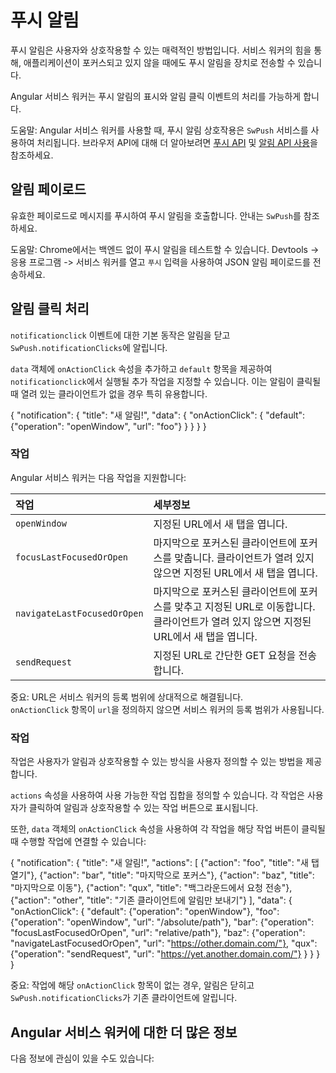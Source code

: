 # 푸시 알림

푸시 알림은 사용자와 상호작용할 수 있는 매력적인 방법입니다.
서비스 워커의 힘을 통해, 애플리케이션이 포커스되고 있지 않을 때에도 푸시 알림을 장치로 전송할 수 있습니다.

Angular 서비스 워커는 푸시 알림의 표시와 알림 클릭 이벤트의 처리를 가능하게 합니다.

도움말: Angular 서비스 워커를 사용할 때, 푸시 알림 상호작용은 `SwPush` 서비스를 사용하여 처리됩니다.
브라우저 API에 대해 더 알아보려면 [푸시 API](https://developer.mozilla.org/docs/Web/API/Push_API) 및 [알림 API 사용](https://developer.mozilla.org/docs/Web/API/Notifications_API/Using_the_Notifications_API)을 참조하세요.

## 알림 페이로드

유효한 페이로드로 메시지를 푸시하여 푸시 알림을 호출합니다.
안내는 `SwPush`를 참조하세요.

도움말: Chrome에서는 백엔드 없이 푸시 알림을 테스트할 수 있습니다.
Devtools -> 응용 프로그램 -> 서비스 워커를 열고 `푸시` 입력을 사용하여 JSON 알림 페이로드를 전송하세요.

## 알림 클릭 처리

`notificationclick` 이벤트에 대한 기본 동작은 알림을 닫고 `SwPush.notificationClicks`에 알립니다.

`data` 객체에 `onActionClick` 속성을 추가하고 `default` 항목을 제공하여 `notificationclick`에서 실행될 추가 작업을 지정할 수 있습니다.
이는 알림이 클릭될 때 열려 있는 클라이언트가 없을 경우 특히 유용합니다.

<docs-code language="json">

{
  "notification": {
    "title": "새 알림!",
    "data": {
      "onActionClick": {
        "default": {"operation": "openWindow", "url": "foo"}
      }
    }
  }
}

</docs-code>

### 작업

Angular 서비스 워커는 다음 작업을 지원합니다:

| 작업                       | 세부정보 |
|:---                        |:---      |
| `openWindow`                | 지정된 URL에서 새 탭을 엽니다.                                                                                                            |
| `focusLastFocusedOrOpen`    | 마지막으로 포커스된 클라이언트에 포커스를 맞춥니다. 클라이언트가 열려 있지 않으면 지정된 URL에서 새 탭을 엽니다.                                       |
| `navigateLastFocusedOrOpen` | 마지막으로 포커스된 클라이언트에 포커스를 맞추고 지정된 URL로 이동합니다. 클라이언트가 열려 있지 않으면 지정된 URL에서 새 탭을 엽니다. |
| `sendRequest`               | 지정된 URL로 간단한 GET 요청을 전송합니다.                                                                                                                                                          |

중요: URL은 서비스 워커의 등록 범위에 상대적으로 해결됩니다.<br />`onActionClick` 항목이 `url`을 정의하지 않으면 서비스 워커의 등록 범위가 사용됩니다.

### 작업

작업은 사용자가 알림과 상호작용할 수 있는 방식을 사용자 정의할 수 있는 방법을 제공합니다.

`actions` 속성을 사용하여 사용 가능한 작업 집합을 정의할 수 있습니다.
각 작업은 사용자가 클릭하여 알림과 상호작용할 수 있는 작업 버튼으로 표시됩니다.

또한, `data` 객체의 `onActionClick` 속성을 사용하여 각 작업을 해당 작업 버튼이 클릭될 때 수행할 작업에 연결할 수 있습니다:

<docs-code language="typescript">

{
  "notification": {
    "title": "새 알림!",
    "actions": [
      {"action": "foo", "title": "새 탭 열기"},
      {"action": "bar", "title": "마지막으로 포커스"},
      {"action": "baz", "title": "마지막으로 이동"},
      {"action": "qux", "title": "백그라운드에서 요청 전송"},
      {"action": "other", "title": "기존 클라이언트에 알림만 보내기"}
    ],
    "data": {
      "onActionClick": {
        "default": {"operation": "openWindow"},
        "foo": {"operation": "openWindow", "url": "/absolute/path"},
        "bar": {"operation": "focusLastFocusedOrOpen", "url": "relative/path"},
        "baz": {"operation": "navigateLastFocusedOrOpen", "url": "https://other.domain.com/"},
        "qux": {"operation": "sendRequest", "url": "https://yet.another.domain.com/"}
      }
    }
  }
}

</docs-code>

중요: 작업에 해당 `onActionClick` 항목이 없는 경우, 알림은 닫히고 `SwPush.notificationClicks`가 기존 클라이언트에 알립니다.

## Angular 서비스 워커에 대한 더 많은 정보

다음 정보에 관심이 있을 수도 있습니다:

<docs-pill-row>

  <docs-pill href="ecosystem/service-workers/communications" title="서비스 워커와의 통신"/>
  <docs-pill href="ecosystem/service-workers/devops" title="서비스 워커 DevOps"/>
</docs-pill-row>